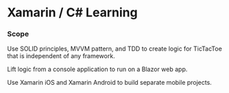 # Xamarin / C# Learning

### Scope

Use SOLID principles, MVVM pattern, and TDD to create logic for TicTacToe that is independent of any framework. 

Lift logic from a console application to run on a Blazor web app.

Use Xamarin iOS and Xamarin Android to build separate mobile projects.